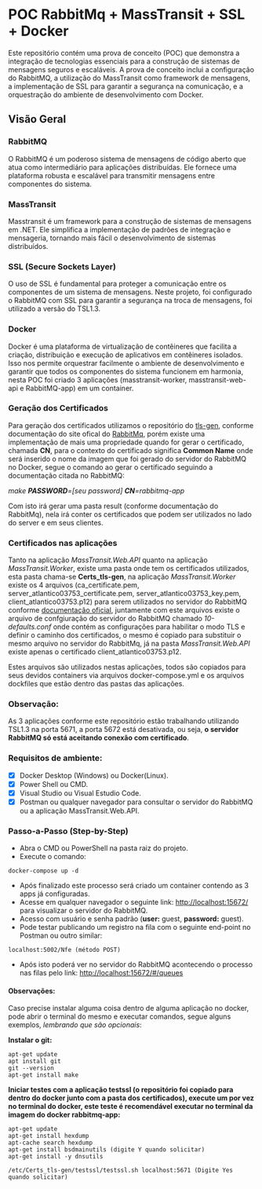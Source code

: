 
# POC RabbitMq + MassTransit + SSL + Docker

Este repositório contém uma prova de conceito (POC) que demonstra a integração de tecnologias essenciais para a construção de sistemas de mensagens seguros e escaláveis. A prova de conceito inclui a configuração do RabbitMQ, a utilização do MassTransit como framework de mensagens, a implementação de SSL para garantir a segurança na comunicação, e a orquestração do ambiente de desenvolvimento com Docker.
  
## Visão Geral

### RabbitMQ  
O RabbitMQ é um poderoso sistema de mensagens de código aberto que atua como intermediário para aplicações distribuídas. Ele fornece uma plataforma robusta e escalável para transmitir mensagens entre componentes do sistema.

### MassTransit  
Masstransit é um framework para a construção de sistemas de mensagens em .NET. Ele simplifica a implementação de padrões de integração e mensageria, tornando mais fácil o desenvolvimento de sistemas distribuídos.

### SSL (Secure Sockets Layer)  
O uso de SSL é fundamental para proteger a comunicação entre os componentes de um sistema de mensagens. Neste projeto, foi configurado o RabbitMQ com SSL para garantir a segurança na troca de mensagens, foi utilizado a versão do TSL1.3.

### Docker  
Docker é uma plataforma de virtualização de contêineres que facilita a criação, distribuição e execução de aplicativos em contêineres isolados. Isso nos permite orquestrar facilmente o ambiente de desenvolvimento e garantir que todos os componentes do sistema funcionem em harmonia, nesta POC foi criado 3 aplicações (masstransit-worker, masstransit-web-api e RabbitMQ-app) em um container.

### Geração dos Certificados
Para geração dos certificados utilizamos o repositório do [tls-gen](https://github.com/rabbitmq/tls-gen), conforme documentação do site ofical do [RabbitMq](https://www.rabbitmq.com/ssl.html#automated-certificate-generation), porém existe uma implementação de mais uma propriedade quando for gerar o certificado, chamada **CN**, para o contexto do certificado significa **Common Name** onde será inserido o nome da imagem que foi gerado do servidor do RabbitMQ no Docker, segue o comando ao gerar o certificado seguindo a documentação citada no RabbitMQ:

*make **PASSWORD**=[seu password] **CN**=rabbitmq-app*

Com isto irá gerar uma pasta result (conforme documentação do RabbitMq), nela irá conter os certificados que podem ser utilizados no lado do server e em seus clientes.

### Certificados nas aplicações
Tanto na aplicação *MassTransit.Web.API* quanto na aplicação *MassTransit.Worker*, existe uma pasta onde tem os certificados utilizados, esta pasta chama-se **Certs_tls-gen**, na aplicação *MassTransit.Worker* existe os 4 arquivos (ca_certificate.pem, server_atlantico03753_certificate.pem, server_atlantico03753_key.pem, client_atlantico03753.p12) para serem utilizados no servidor do RabbitMQ conforme [documentação oficial](https://www.rabbitmq.com/ssl.html#enabling-tls), juntamente com este arquivos existe o arquivo de confgiuração do servidor do RabbitMQ chamado *10-defaults.conf* onde contém as configurações para habilitar o modo TLS e definir o caminho dos certificados, o mesmo é copiado para substituir o mesmo arquivo no servidor do RabbitMq, já na pasta *MassTransit.Web.API* existe apenas o certificado client_atlantico03753.p12.

Estes arquivos são utilizados nestas aplicações, todos são copiados para seus devidos containers via arquivos docker-compose.yml e os arquivos dockfiles que estão dentro das pastas das aplicações.

### Observação:
As 3 aplicações conforme este repositório estão trabalhando utilizando TSL1.3 na porta 5671, a porta 5672 está desativada, ou seja, **o servidor RabbitMQ só está aceitando conexão com certificado**.

### Requisitos de ambiente:
- [X]  Docker Desktop (Windows) ou Docker(Linux).
- [X]  Power Shell ou CMD.
- [X]  Visual Studio ou Visual Estudio Code.
- [X]  Postman ou qualquer navegador para consultar o servidor do RabbitMQ ou a aplicação MassTransit.Web.API.

### Passo-a-Passo (Step-by-Step)
- Abra o CMD ou PowerShell na pasta raiz do projeto.
- Execute o comando:
```
docker-compose up -d
```
- Após finalizado este processo será criado um container contendo as 3 apps já configuradas.
- Acesse em qualquer navegador o seguinte link: [http://localhost:15672/](http://localhost:15672/) para visualizar o servidor do RabbitMQ.
- Acesso com usuário e senha padrão (**user:** guest, **password:** guest).
- Pode testar publicando um registro na fila com o seguinte end-point no Postman ou outro similar:
```
localhost:5002/Nfe (método POST)
```
- Após isto poderá ver no servidor do RabbitMQ acontecendo o processo nas filas pelo link: [http://localhost:15672/#/queues](http://localhost:15672/#/queues)

#### Observações:
Caso precise instalar alguma coisa dentro de alguma aplicação no docker, pode abrir o terminal do mesmo e executar comandos, segue alguns exemplos, *lembrando que são opcionais*:  

**Instalar o git:**
```
apt-get update
apt install git
git --version
apt-get install make
```

**Iniciar testes com a aplicação testssl (o repositório foi copiado para dentro do docker junto com a pasta dos certificados), execute um por vez no terminal do docker, este teste é recomendável executar no terminal da imagem do docker rabbitmq-app:**
```
apt-get update
apt-get install hexdump
apt-cache search hexdump
apt-get install bsdmainutils (digite Y quando solicitar)
apt-get install -y dnsutils

/etc/Certs_tls-gen/testssl/testssl.sh localhost:5671 (Digite Yes quando solicitar)
```
